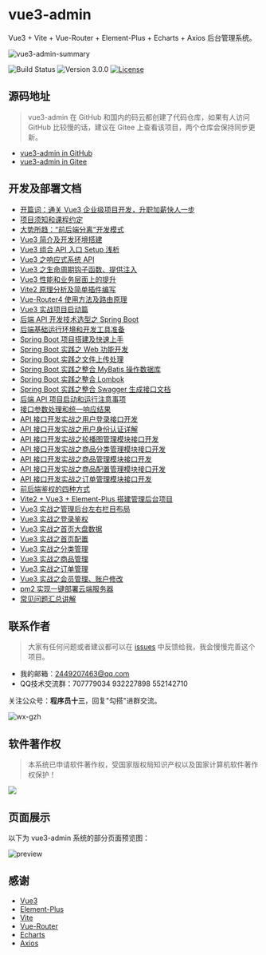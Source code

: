 # vue3-admin

Vue3 + Vite + Vue-Router + Element-Plus + Echarts + Axios 后台管理系统。

![vue3-admin-summary](https://13-doc.oss-cn-beijing.aliyuncs.com/images/2022/03/vue3-admin-summary.png)

![Build Status](https://img.shields.io/badge/build-passing-green.svg)
![Version 3.0.0](https://img.shields.io/badge/version-3.0.0-yellow.svg)
[![License](https://img.shields.io/badge/license-GPL3.0-blue.svg)](https://github.com/newbee-ltd/vue3-admin/blob/main/LICENSE)

## 源码地址

> vue3-admin 在 GitHub 和国内的码云都创建了代码仓库，如果有人访问 GitHub 比较慢的话，建议在 Gitee 上查看该项目，两个仓库会保持同步更新。

- [vue3-admin in GitHub](https://github.com/newbee-ltd/vue3-admin)
- [vue3-admin in Gitee](https://gitee.com/newbee-ltd/vue3-admin)

## 开发及部署文档

- [开篇词：通关 Vue3 企业级项目开发，升职加薪快人一步](https://juejin.cn/book/6933939264455442444)
- [项目须知和课程约定](https://juejin.cn/book/6933939264455442444)
- [大势所趋：“前后端分离”开发模式](https://juejin.cn/book/6933939264455442444)
- [Vue3 简介及开发环境搭建](https://juejin.cn/book/6933939264455442444)
- [Vue3 组合 API 入口 Setup 浅析](https://juejin.cn/book/6933939264455442444)
- [Vue3 之响应式系统 API](https://juejin.cn/book/6933939264455442444)
- [Vue3 之生命周期钩子函数、提供注入](https://juejin.cn/book/6933939264455442444)
- [Vue3 性能和业务层面上的提升](https://juejin.cn/book/6933939264455442444)
- [Vite2 原理分析及简单插件编写](https://juejin.cn/book/6933939264455442444)
- [Vue-Router4 使用方法及路由原理](https://juejin.cn/book/6933939264455442444)
- [Vue3 实战项目启动篇](https://juejin.cn/book/6933939264455442444)
- [后端 API 开发技术选型之 Spring Boot](https://juejin.cn/book/6933939264455442444)
- [后端基础运行环境和开发工具准备](https://juejin.cn/book/6933939264455442444)
- [Spring Boot 项目搭建及快速上手](https://juejin.cn/book/6933939264455442444)
- [Spring Boot 实践之 Web 功能开发](https://juejin.cn/book/6933939264455442444)
- [Spring Boot 实践之文件上传处理](https://juejin.cn/book/6933939264455442444)
- [Spring Boot 实践之整合 MyBatis 操作数据库](https://juejin.cn/book/6933939264455442444)
- [Spring Boot 实践之整合 Lombok](https://juejin.cn/book/6933939264455442444)
- [Spring Boot 实践之整合 Swagger 生成接口文档](https://juejin.cn/book/6933939264455442444)
- [后端 API 项目启动和运行注意事项](https://juejin.cn/book/6933939264455442444)
- [接口参数处理和统一响应结果](https://juejin.cn/book/6933939264455442444)
- [API 接口开发实战之用户登录接口开发](https://juejin.cn/book/6933939264455442444)
- [API 接口开发实战之用户身份认证详解](https://juejin.cn/book/6933939264455442444)
- [API 接口开发实战之轮播图管理模块接口开发](https://juejin.cn/book/6933939264455442444)
- [API 接口开发实战之商品分类管理模块接口开发](https://juejin.cn/book/6933939264455442444)
- [API 接口开发实战之商品管理模块接口开发](https://juejin.cn/book/6933939264455442444)
- [API 接口开发实战之商品配置管理模块接口开发](https://juejin.cn/book/6933939264455442444)
- [API 接口开发实战之订单管理模块接口开发](https://juejin.cn/book/6933939264455442444)
- [前后端鉴权的四种方式](https://juejin.cn/book/6933939264455442444)
- [Vite2 + Vue3 + Element-Plus 搭建管理后台项目](https://juejin.cn/book/6933939264455442444)
- [Vue3 实战之管理后台左右栏目布局](https://juejin.cn/book/6933939264455442444)
- [Vue3 实战之登录鉴权](https://juejin.cn/book/6933939264455442444)
- [Vue3 实战之首页大盘数据](https://juejin.cn/book/6933939264455442444)
- [Vue3 实战之首页配置](https://juejin.cn/book/6933939264455442444)
- [Vue3 实战之分类管理](https://juejin.cn/book/6933939264455442444)
- [Vue3 实战之商品管理](https://juejin.cn/book/6933939264455442444)
- [Vue3 实战之订单管理](https://juejin.cn/book/6933939264455442444)
- [Vue3 实战之会员管理、账户修改](https://juejin.cn/book/6933939264455442444)
- [pm2 实现一键部署云端服务器](https://juejin.cn/book/6933939264455442444)
- [常见问题汇总讲解](https://juejin.cn/book/6933939264455442444)

## 联系作者

> 大家有任何问题或者建议都可以在 [issues](https://github.com/newbee-ltd/vue3-admin/issues) 中反馈给我，我会慢慢完善这个项目。

- 我的邮箱：2449207463@qq.com
- QQ技术交流群：707779034 932227898 552142710

关注公众号：**程序员十三**，回复"勾搭"进群交流。

![wx-gzh](https://newbee-mall.oss-cn-beijing.aliyuncs.com/wx-gzh/%E7%A8%8B%E5%BA%8F%E5%91%98%E5%8D%81%E4%B8%89-%E5%85%AC%E4%BC%97%E5%8F%B7.png)

## 软件著作权

>本系统已申请软件著作权，受国家版权局知识产权以及国家计算机软件著作权保护！

![](https://newbee-mall.oss-cn-beijing.aliyuncs.com/poster/store/newbee-mall-copyright.png)

## 页面展示

以下为 vue3-admin 系统的部分页面预览图：

![preview](https://user-images.githubusercontent.com/10935614/111867147-251df580-89ad-11eb-924f-6140b70a2cc0.png)

## 感谢

- [Vue3](https://vue3js.cn/docs/zh/)
- [Element-Plus](https://element-plus.gitee.io/#/zh-CN)
- [Vite](https://cn.vitejs.dev/)
- [Vue-Router](https://next.router.vuejs.org/zh/index.html)
- [Echarts](https://echarts.apache.org/zh/index.html)
- [Axios](http://www.axios-js.com/)